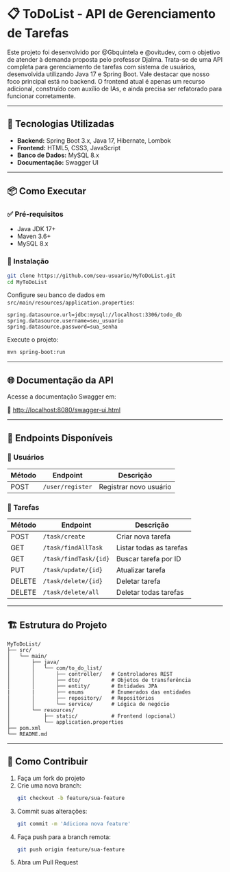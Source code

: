 
# 📋 ToDoList - API de Gerenciamento de Tarefas

Este projeto foi desenvolvido por @Gbquintela e @ovitudev, com o objetivo de atender à demanda proposta pelo professor Djalma.
Trata-se de uma API completa para gerenciamento de tarefas com sistema de usuários, desenvolvida utilizando Java 17 e Spring Boot.
Vale destacar que nosso foco principal está no backend. O frontend atual é apenas um recurso adicional, construído com auxílio de IAs, e ainda precisa ser refatorado para funcionar corretamente.

---

## 🚀 Tecnologias Utilizadas

- **Backend:** Spring Boot 3.x, Java 17, Hibernate, Lombok  
- **Frontend:** HTML5, CSS3, JavaScript  
- **Banco de Dados:** MySQL 8.x  
- **Documentação:** Swagger UI  

---

## 📦 Como Executar

### ✅ Pré-requisitos

- Java JDK 17+  
- Maven 3.6+  
- MySQL 8.x  

### 🔧 Instalação

```bash
git clone https://github.com/seu-usuario/MyToDoList.git
cd MyToDoList
```

Configure seu banco de dados em `src/main/resources/application.properties`:

```properties
spring.datasource.url=jdbc:mysql://localhost:3306/todo_db
spring.datasource.username=seu_usuario
spring.datasource.password=sua_senha
```

Execute o projeto:

```bash
mvn spring-boot:run
```

---

## 🌐 Documentação da API

Acesse a documentação Swagger em:

🔗 [http://localhost:8080/swagger-ui.html](http://localhost:8080/swagger-ui.html)

---

## 📌 Endpoints Disponíveis

### 👤 Usuários

| Método | Endpoint         | Descrição             |
|--------|------------------|------------------------|
| POST   | `/user/register` | Registrar novo usuário |

### 📝 Tarefas

| Método | Endpoint             | Descrição              |
|--------|----------------------|-------------------------|
| POST   | `/task/create`       | Criar nova tarefa       |
| GET    | `/task/findAllTask`  | Listar todas as tarefas |
| GET    | `/task/findTask/{id}`| Buscar tarefa por ID    |
| PUT    | `/task/update/{id}`  | Atualizar tarefa        |
| DELETE | `/task/delete/{id}`  | Deletar tarefa          |
| DELETE | `/task/delete/all`   | Deletar todas tarefas   |

---

## 🏗️ Estrutura do Projeto

```
MyToDoList/
├── src/
│   └── main/
│       ├── java/
│       │   └── com/to_do_list/
│       │       ├── controller/   # Controladores REST
│       │       ├── dto/          # Objetos de transferência
│       │       ├── entity/       # Entidades JPA
|       |       ├── enums         # Enumerados das entidades
│       │       ├── repository/   # Repositórios
│       │       └── service/      # Lógica de negócio
│       └── resources/
│           ├── static/           # Frontend (opcional)
│           └── application.properties
├── pom.xml
└── README.md
```
---

## 🤝 Como Contribuir

1. Faça um fork do projeto  
2. Crie uma nova branch:  
   ```bash
   git checkout -b feature/sua-feature
   ```
3. Commit suas alterações:  
   ```bash
   git commit -m 'Adiciona nova feature'
   ```
4. Faça push para a branch remota:  
   ```bash
   git push origin feature/sua-feature
   ```
5. Abra um Pull Request

